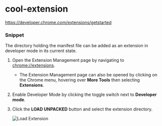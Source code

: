 # cool-extension
https://developer.chrome.com/extensions/getstarted
### Snippet
The directory holding the manifest file can be added as an extension in developer mode in its current state.
1. Open the Extension Management page by navigating to [chrome://extensions](chrome://extensions).
   * The Extension Management page can also be opened by clicking on the Chrome menu, hovering over **More Tools** then selecting **Extensions**.
   
2. Enable Developer Mode by clicking the toggle switch next to **Developer mode**.

3. Click the **LOAD UNPACKED** button and select the extension directory.

   ![Load Extension](https://developer.chrome.com/static/images/get_started/load_extension.png)
